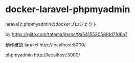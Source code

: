 # docker-laravel-phpmyadmin
 laravelとphpmyadminのdockerプロジェクト

by https://qiita.com/tatema/items/9a541553058fdd7fd6a7

動作確認
laravel
http://localhost:8000/

phpmyadmin
http://localhost:3000/
